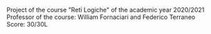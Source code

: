 Project of the course "Reti Logiche" of the academic year 2020/2021<br>
Professor of the course: William Fornaciari and Federico Terraneo<br>
Score: 30/30L

